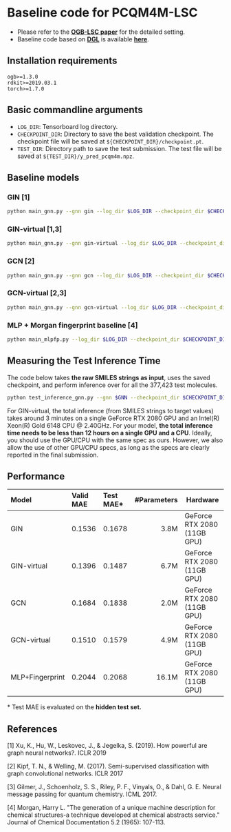 # Baseline code for PCQM4M-LSC

- Please refer to the **[OGB-LSC paper](https://arxiv.org/abs/2103.09430)** for the detailed setting.
- Baseline code based on **[DGL](https://www.dgl.ai/)** is available **[here](https://github.com/dmlc/dgl/tree/master/examples/pytorch/ogb_lsc/PCQM4M)**.

## Installation requirements
```
ogb>=1.3.0
rdkit>=2019.03.1
torch>=1.7.0
```

## Basic commandline arguments
- `LOG_DIR`: Tensorboard log directory.
- `CHECKPOINT_DIR`: Directory to save the best validation checkpoint. The checkpoint file will be saved at `${CHECKPOINT_DIR}/checkpoint.pt`.
- `TEST_DIR`: Directory path to save the test submission. The test file will be saved at `${TEST_DIR}/y_pred_pcqm4m.npz`.

## Baseline models

### GIN [1]
```bash
python main_gnn.py --gnn gin --log_dir $LOG_DIR --checkpoint_dir $CHECKPOINT_DIR --save_test_dir $TEST_DIR
```

### GIN-virtual [1,3]
```bash
python main_gnn.py --gnn gin-virtual --log_dir $LOG_DIR --checkpoint_dir $CHECKPOINT_DIR --save_test_dir $TEST_DIR
```

### GCN [2]
```bash
python main_gnn.py --gnn gcn --log_dir $LOG_DIR --checkpoint_dir $CHECKPOINT_DIR --save_test_dir $TEST_DIR
```

### GCN-virtual [2,3]
```bash
python main_gnn.py --gnn gcn-virtual --log_dir $LOG_DIR --checkpoint_dir $CHECKPOINT_DIR --save_test_dir $TEST_DIR
```

### MLP + Morgan fingerprint baseline [4]
```bash
python main_mlpfp.py --log_dir $LOG_DIR --checkpoint_dir $CHECKPOINT_DIR --save_test_dir $TEST_DIR
```

## Measuring the Test Inference Time
The code below takes **the raw SMILES strings as input**, uses the saved checkpoint, and perform inference over for all the 377,423 test molecules.
```bash
python test_inference_gnn.py --gnn $GNN --checkpoint_dir $CHECKPOINT_DIR --save_test_dir $TEST_DIR
```

For GIN-virtual, the total inference (from SMILES strings to target values) takes around 3 minutes on a single GeForce RTX 2080 GPU and an Intel(R) Xeon(R) Gold 6148 CPU @ 2.40GHz.
For your model, **the total inference time needs to be less than 12 hours on a single GPU and a CPU**. Ideally, you should use the GPU/CPU with the same spec as ours. However, we also allow the use of other GPU/CPU specs, as long as the specs are clearly reported in the final submission.

## Performance

| Model              |Valid MAE  | Test MAE*   | \#Parameters    | Hardware |
|:------------------ |:--------------   |:---------------| --------------:|----------|
| GIN     | 0.1536 | 0.1678 | 3.8M  | GeForce RTX 2080 (11GB GPU) |
| GIN-virtual     | 0.1396 | 0.1487 | 6.7M  | GeForce RTX 2080 (11GB GPU) |
| GCN     | 0.1684 | 0.1838 | 2.0M  | GeForce RTX 2080 (11GB GPU) |
| GCN-virtual     | 0.1510 | 0.1579 | 4.9M  | GeForce RTX 2080 (11GB GPU) |
| MLP+Fingerprint     | 0.2044 | 0.2068 | 16.1M  | GeForce RTX 2080 (11GB GPU) |

\* Test MAE is evaluated on the **hidden test set.**

## References
[1] Xu, K., Hu, W., Leskovec, J., & Jegelka, S. (2019). How powerful are graph neural networks?. ICLR 2019

[2] Kipf, T. N., & Welling, M. (2017). Semi-supervised classification with graph convolutional networks. ICLR 2017

[3] Gilmer, J., Schoenholz, S. S., Riley, P. F., Vinyals, O., & Dahl, G. E. Neural message passing for quantum chemistry. ICML 2017.

[4] Morgan, Harry L. "The generation of a unique machine description for chemical structures-a technique developed at chemical abstracts service." Journal of Chemical Documentation 5.2 (1965): 107-113.
